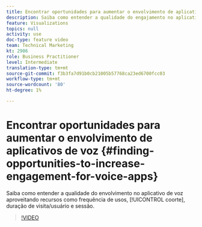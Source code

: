 ```yaml
---
title: Encontrar oportunidades para aumentar o envolvimento de aplicativos de voz
description: Saiba como entender a qualidade do engajamento no aplicativo de voz aproveitando recursos como frequência de usos, coorte, duração de visita/usuário e duração de sessão.
feature: Visualizations
topics: null
activity: use
doc-type: feature video
team: Technical Marketing
kt: 2906
role: Business Practitioner
level: Intermediate
translation-type: tm+mt
source-git-commit: f3b3fa7d91b0cb21005b57768ca23ed6700fcc03
workflow-type: tm+mt
source-wordcount: '80'
ht-degree: 1%

---
```



# Encontrar oportunidades para aumentar o envolvimento de aplicativos de voz {#finding-opportunities-to-increase-engagement-for-voice-apps}

Saiba como entender a qualidade do envolvimento no aplicativo de voz aproveitando recursos como frequência de usos, [!UICONTROL coorte], duração de visita/usuário e sessão.

>[!VIDEO](https://video.tv.adobe.com/v/27223/?quality=9)

